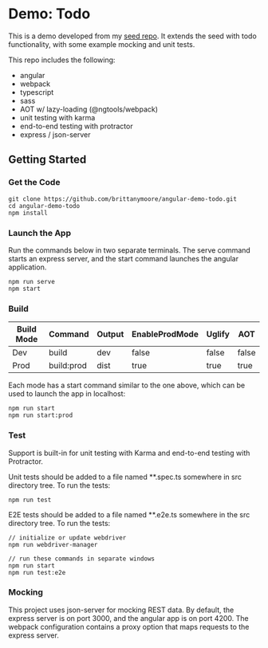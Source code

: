 # Demo: Todo

This is a demo developed from my [seed repo](https://github.com/brittanymoore/angular-seed). It extends the 
seed with todo functionality, with some example mocking and unit tests.

This repo includes the following:
* angular
* webpack
* typescript
* sass
* AOT w/ lazy-loading (@ngtools/webpack)
* unit testing with karma
* end-to-end testing with protractor
* express / json-server

## Getting Started

### Get the Code

```
git clone https://github.com/brittanymoore/angular-demo-todo.git
cd angular-demo-todo
npm install
```

### Launch the App

Run the commands below in two separate terminals. The serve command starts an express server, and the start command launches the 
angular application.

```
npm run serve
npm start
```

### Build

| Build Mode        | Command        | Output   | EnableProdMode | Uglify | AOT   |
| ----------------- | -------------- | -------  | -------------- | ------ | ----- |
| Dev               | build          | dev      | false          | false  | false |
| Prod              | build:prod     | dist     | true           | true   | true  |

Each mode has a start command similar to the one above, which can be used to launch the app in localhost:

```
npm run start
npm run start:prod
```

### Test

Support is built-in for unit testing with Karma and end-to-end testing with Protractor.

Unit tests should be added to a file named **.spec.ts somewhere in src directory tree. To run the tests:

```
npm run test
```

E2E tests should be added to a file named **.e2e.ts somewhere in the src directory tree. To run the tests:

```
// initialize or update webdriver
npm run webdriver-manager

// run these commands in separate windows
npm run start
npm run test:e2e
```

### Mocking

This project uses json-server for mocking REST data. By default, the express server is on port 3000, and the angular app is on port 4200.
The webpack configuration contains a proxy option that maps requests to the express server.